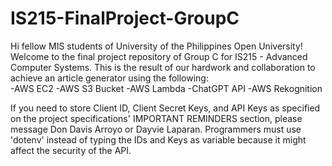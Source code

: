 # IS215-FinalProject-GroupC
Hi fellow MIS students of University of the Philippines Open University! Welcome to the final project repository of Group C for IS215 - Advanced Computer Systems.   This is the result of our hardwork and collaboration to achieve an article generator using the following:  
-AWS EC2 
-AWS S3 Bucket 
-AWS Lambda 
-ChatGPT API 
-AWS Rekognition

If you need to store Client ID, Client Secret Keys, and API Keys as specified on the project specifications' IMPORTANT REMINDERS section, please message Don Davis Arroyo or Dayvie Laparan. Programmers must use 'dotenv' instead of typing the IDs and Keys as variable because it might affect the security of the API. 
